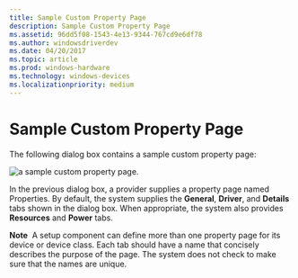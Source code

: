 ```yaml
---
title: Sample Custom Property Page
description: Sample Custom Property Page
ms.assetid: 96dd5f08-1543-4e13-9344-767cd9e6df78
ms.author: windowsdriverdev
ms.date: 04/20/2017
ms.topic: article
ms.prod: windows-hardware
ms.technology: windows-devices
ms.localizationpriority: medium
---
```


# Sample Custom Property Page


The following dialog box contains a sample custom property page:

![a sample custom property page.](images/sampprop.png)

In the previous dialog box, a provider supplies a property page named Properties. By default, the system supplies the **General**, **Driver**, and **Details** tabs shown in the dialog box. When appropriate, the system also provides **Resources** and **Power** tabs.

**Note**  A setup component can define more than one property page for its device or device class. Each tab should have a name that concisely describes the purpose of the page. The system does not check to make sure that the names are unique.

 

 

 





